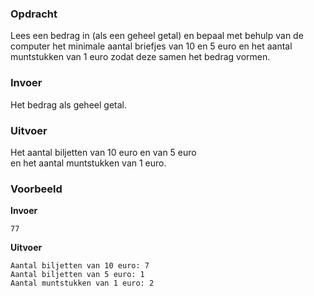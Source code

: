### Opdracht

Lees een bedrag in (als een geheel getal) en bepaal met behulp van de computer het minimale aantal briefjes van 10 en 5 euro en het aantal muntstukken van 1 euro zodat deze samen het bedrag vormen.

### Invoer

Het bedrag als geheel getal.

### Uitvoer

Het aantal biljetten van 10 euro en van 5 euro  
en het aantal muntstukken van 1 euro.

### Voorbeeld

**Invoer**

    77

**Uitvoer**

    Aantal biljetten van 10 euro: 7
    Aantal biljetten van 5 euro: 1
    Aantal muntstukken van 1 euro: 2
